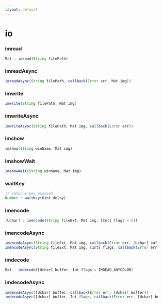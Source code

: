 ```yaml
---
layout: default
---
```


# io

<a name="imread"></a>

### imread
``` javascript
Mat : imread(String filePath)
```

<a name="imreadAsync"></a>

### imreadAsync
``` javascript
imreadAsync(String filePath, callback(Error err, Mat img))
```

<a name="imwrite"></a>

### imwrite
``` javascript
imwrite(String filePath, Mat img)
```

<a name="imwriteAsync"></a>

### imwriteAsync
``` javascript
imwriteAsync(String filePath, Mat img, callback(Error err))
```

<a name="imshow"></a>

### imshow
``` javascript
imshow(String winName, Mat img)
```

<a name="imshowWait"></a>

### imshowWait
``` javascript
imshowWait(String winName, Mat img)
```

<a name="waitKey"></a>

### waitKey
``` javascript
// returns key pressed
Number : waitKey(Uint delay)
```

<a name="imencode"></a>

### imencode
``` javascript
[Uchar] : imencode(String fileExt, Mat img, [Int] flags = [])
```

<a name="imencodeAsync"></a>

### imencodeAsync
``` javascript
imencodeAsync(String fileExt, Mat img, callback(Error err, [Uchar] buffer))
imencodeAsync(String fileExt, Mat img, [Int] flags, callback(Error err, [Uchar] buffer))
```

<a name="imdecode"></a>

### imdecode
``` javascript
Mat : imdecode([Uchar] buffer, Int flags = IMREAD_ANYCOLOR)
```

<a name="imdecodeAsync"></a>

### imdecodeAsync
``` javascript
imdecodeAsync([Uchar] buffer, callback(Error err, [Uchar] buffer))
imdecodeAsync([Uchar] buffer, Int flags, callback(Error err, [Uchar] buffer))
```